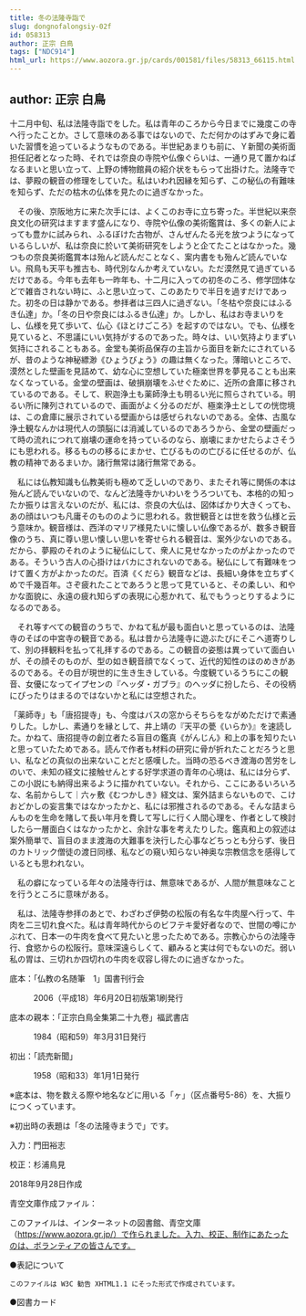 ```yaml
---
title: 冬の法隆寺詣で
slug: dongnofalongsiy-02f
id: 058313
author: 正宗 白鳥
tags: ["NDC914"]
html_url: https://www.aozora.gr.jp/cards/001581/files/58313_66115.html
---
```


## author: 正宗 白鳥

十二月中旬、私は法隆寺詣でをした。私は青年のころから今日までに幾度この寺へ行ったことか。さして意味のある事ではないので、ただ何かのはずみで身に着いた習慣を追っているようなものである。半世紀あまりも前に、Ｙ新聞の美術面担任記者となった時、それでは奈良の寺院や仏像ぐらいは、一通り見て置かねばなるまいと思い立って、上野の博物館員の紹介状をもらって出掛けた。法隆寺では、夢殿の観音の修理をしていた。私はいわれ因縁を知らず、この秘仏の有難味を知らず、ただの枯木の仏体を見たのに過ぎなかった。

　その後、京阪地方に来た次手には、よくこのお寺に立ち寄った。半世紀以来奈良文化の研究はますます盛んになり、寺院や仏像の美術鑑賞は、多くの新人によっても豊かに試みられ、ふるぼけた古物が、さんぜんたる光を放つようになっているらしいが、私は奈良に於いて美術研究をしようと企てたことはなかった。幾つもの奈良美術鑑賞本は殆んど読んだことなく、案内書をも殆んど読んでいない。飛鳥も天平も推古も、時代別なんか考えていない。ただ漠然見て過ぎているだけである。今年も去年も一昨年も、十二月に入っての初冬のころ、修学団体などで雑沓されない時に、ふと思い立って、このあたりで半日を過すだけであった。初冬の日は静かである。参拝者は三四人に過ぎない。「冬枯や奈良にはふるき仏達」か。「冬の日や奈良にはふるき仏達」か。しかし、私はお寺まいりをし、仏様を見て歩いて、仏心《ほとけごころ》を起すのではない。でも、仏様を見ていると、不思議にいい気持がするのであった。時々は、いい気持よりまずい気持にされることもある。金堂も美術品保存の主旨から面目を新たにされているが、昔のような神秘縹渺《ひょうびょう》の趣は無くなった。薄暗いところで、漠然とした壁画を見詰めて、幼な心に空想していた極楽世界を夢見ることも出来なくなっている。金堂の壁画は、破損崩壊をふせぐために、近所の倉庫に移されているのである。そして、釈迦浄土も薬師浄土も明るい光に照らされている。明るい所に陳列されているので、画面がよく分るのだが、極楽浄土としての恍惚境は、この倉庫に展示されている壁画からは感ぜられないのである。全体、古風な浄土観なんかは現代人の頭脳には消滅しているのであろうから、金堂の壁画だって時の流れにつれて崩壊の運命を持っているのなら、崩壊にまかせたらよさそうにも思われる。移るものの移るにまかせ、亡びるものの亡びるに任せるのが、仏教の精神であるまいか。諸行無常は諸行無常である。

　私には仏教知識も仏教美術も極めて乏しいのであり、またそれ等に関係の本は殆んど読んでいないので、なんど法隆寺かいわいをうろついても、本格的の知ったか振りは言えないのだが、私には、奈良の大仏は、図体ばかり大きくっても、あの顔はいつも凡庸そのもののように思われる。救世観音とは世を救う仏様と云う意味か。観音様は、西洋のマリア様見たいに懐しい仏像であるが、数多き観音像のうち、真に尊い思い懐しい思いを寄せられる観音は、案外少ないのである。だから、夢殿のそれのように秘仏にして、衆人に見せなかったのがよかったのである。そういう古人の心掛けはバカにされないのである。秘仏にして有難味をつけて置く方がよかったのだ。百済《くだら》観音などは、長細い身体を立ちずくめで千幾百年。さぞ疲れたことであろうと思って見ていると、その柔しい、和やかな面貌に、永遠の疲れ知らずの表現に心惹かれて、私でもうっとりするようになるのである。

　それ等すべての観音のうちで、かねて私が最も面白いと思っているのは、法隆寺のそばの中宮寺の観音である。私は昔から法隆寺に遊ぶたびにそこへ道寄りして、別の拝観料を払って礼拝するのである。この観音の姿態は異っていて面白いが、その顔そのものが、型の如き観音顔でなくって、近代的知性のほのめきがあるのである。その目が現世的に生き生きしている。今度観ているうちにこの観音、女優になってイプセンの『ヘッダ・ガブラ』のヘッダに扮したら、その役柄にぴったりはまるのではないかと私には空想された。

「薬師寺」も「唐招提寺」も、今度はバスの窓からそちらをながめただけで素通りした。しかし、素通りを縁として、井上靖の『天平の甍《いらか》』を速読した。かねて、唐招提寺の創立者たる盲目の鑑真《がんじん》和上の事を知りたいと思っていたためである。読んで作者も材料の研究に骨が折れたことだろうと思い、私などの真似の出来ないことだと感嘆した。当時の恐るべき渡海の苦労をしのいで、未知の経文に接触せんとする好学求道の青年の心境は、私には分らず、この小説にも納得出来るように描かれていない。それから、ここにあるいろいろな、名前からして｜六ヶ敷《むつかしき》経文は、案外詰まらないもので、こけおどかしの妄言集ではなかったかと、私には邪推されるのである。そんな詰まらんものを生命を賭して長い年月を費して写しに行く人間心理を、作者として検討したら一層面白くはなかったかと、余計な事を考えたりした。鑑真和上の叙述は案外簡単で、盲目のまま渡海の大難事を決行した心事などちっとも分らず、後日のカトリック僧徒の渡日同様、私などの窺い知らない神奥な宗教信念を感得しているとも思われない。

　私の癖になっている年々の法隆寺行は、無意味であるが、人間が無意味なことを行うところに意味がある。

　私は、法隆寺参拝のあとで、わざわざ伊勢の松阪の有名な牛肉屋へ行って、牛肉を二三切れ食べた。私は青年時代からのビフテキ愛好者なので、世間の噂にかぶれて、日本一の牛肉を食べて見たいと思ったためである。宗教心からの法隆寺行、食慾からの松阪行。意味深遠らしくて、顧みると実は何でもないのだ。弱い私の胃は、三切れか四切れの牛肉を収容し得たのに過ぎなかった。













底本：「仏教の名随筆　1」国書刊行会

　　　2006（平成18）年6月20日初版第1刷発行

底本の親本：「正宗白鳥全集第二十九卷」福武書店

　　　1984（昭和59）年3月31日発行

初出：「読売新聞」

　　　1958（昭和33）年1月1日発行

※底本は、物を数える際や地名などに用いる「ヶ」（区点番号5-86）を、大振りにつくっています。

※初出時の表題は「冬の法隆寺まうで」です。

入力：門田裕志

校正：杉浦鳥見

2018年9月28日作成

青空文庫作成ファイル：

このファイルは、インターネットの図書館、青空文庫（https://www.aozora.gr.jp/）で作られました。入力、校正、制作にあたったのは、ボランティアの皆さんです。











●表記について


	このファイルは W3C 勧告 XHTML1.1 にそった形式で作成されています。







●図書カード